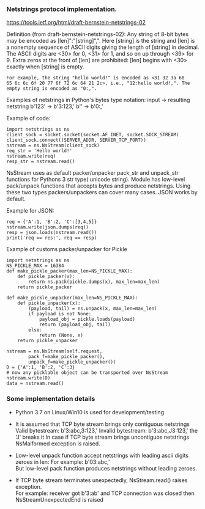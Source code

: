### Netstrings protocol implementation.

https://tools.ietf.org/html/draft-bernstein-netstrings-02

Definition (from draft-bernstein-netstrings-02):
    Any string of 8-bit bytes may be encoded as [len]":"[string]",".
    Here [string] is the string and [len] is a nonempty sequence of ASCII
    digits giving the length of [string] in decimal. The ASCII digits are
    <30> for 0, <31> for 1, and so on up through <39> for 9. Extra zeros
    at the front of [len] are prohibited: [len] begins with <30> exactly
    when [string] is empty.

    For example, the string "hello world!" is encoded as <31 32 3a 68
    65 6c 6c 6f 20 77 6f 72 6c 64 21 2c>, i.e., "12:hello world!,". The
    empty string is encoded as "0:,".


Examples of netstrings in Python's bytes type notation:
input   ->  resulting netstring 
b'123'  ->  b'3:123,' 
b''     ->  b'0:,'     


Example of code:
    
    import netstrings as ns
    client_sock = socket.socket(socket.AF_INET, socket.SOCK_STREAM)
    client_sock.connect((SERVER_ADDR, SERVER_TCP_PORT))
    nstream = ns.NsStream(client_sock)    
    req_str = 'Hello world!'
    nstream.write(req)
    resp_str = nstream.read()

NsStream uses as default packer/unpacker pack_str and unpack_str functions for
Pythons 3 str type( unicode string).
Module has low-level pack/unpack functions that accepts bytes and produce
netstrings. Using these two types packers/unpackers can cover many cases.
JSON works by default. 
    
Example for JSON:
    
    req = {'A':1, 'B':2, 'C':[3,4,5]}
    nstream.write(json.dumps(req))
    resp = json.loads(nstream.read())  
    print('req == res:', req == resp)

Example of customs packer/unpacker for Pickle 

    import netstrings as ns
    NS_PICKLE_MAX = 16384
    def make_pickle_packer(max_len=NS_PICKLE_MAX):
        def pickle_packer(x):
            return ns.pack(pickle.dumps(x), max_len=max_len)
        return pickle_packer

    def make_pickle_unpacker(max_len=NS_PICKLE_MAX):
        def pickle_unpacker(x):
            (payload, tail) = ns.unpack(x, max_len=max_len)
            if payload is not None:
                payload_obj = pickle.loads(payload) 
                return (payload_obj, tail)
            else:
                return (None, x)
        return pickle_unpacker

    nstream = ns.NsStream(self.request,
            pack_f=make_pickle_packer(),
            unpack_f=make_pickle_unpacker())    
    D = {'A':1, 'B':2, 'C':3}
    # now any picklable object can be transported over NsStream 
    nstream.write(D)
    data = nstream.read()

### Some implementation details

-   Python 3.7 on Linux/Win10 is used for development/testing

-   It is assumed that TCP byte stream brings only contiguous netstrings
        Valid bytestream: b'3:abc,3:123,'
        Invalid bytestream: b'3:abc,J3:123,' the 'J' breaks it
    In case if TCP byte stream brings uncontiguos netstrings  NsMaiformed
    exception is raised.

-   Low-level unpack function accept netstrings with leading ascii digits zeroes in len:
    For example: 
        b'03:abc,'       
    But low-level pack function produces netstrings without leading zeroes.    

-   If TCP byte stream terminates unexpectedly, NsStream.read() raises
    exception.  
    For example:
        receiver got b'3:ab' and TCP connection was closed then
        NsStreamUnexpectedEnd is raised

